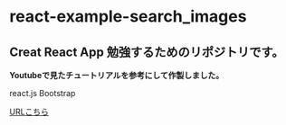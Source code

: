 # react-example-search_images

## Creat React App 勉強するためのリポジトリです。

**Youtubeで見たチュートリアルを参考にして作製しました。**

react.js
Bootstrap

[URLこちら](https://carlosjavejapan.github.io/react-example-search_images/)
